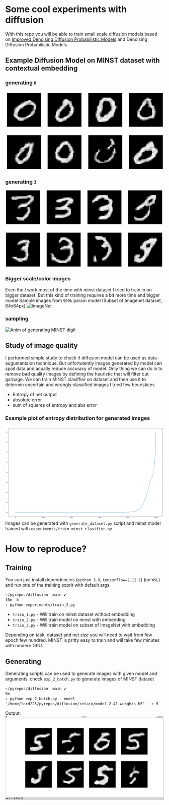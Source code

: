 # Some cool experiments with diffusion

With this repo you will be able to train small scale diffusion models based on [Improved Denoising Diffusion Probabilistic Models](https://arxiv.org/abs/2102.09672) and Denoising Diffusion Probabilistic Models
## Example Diffusion Model on MINST dataset with contextual embedding
### generating `0`
![Generated images](/data/nice.png)
### generating `3`
![Generated images](/data/nice2.png)

### Bigger scale/color images
Even tho I work most of the time with minst dataset I tried to train in on bigger dataset. But this kind of training requires a bit more time and bigger model
Samole images from `900k` param model (Subset of Imagenet dataset, 64x64px)
![ImageNet](main/data/imagenet.png)

### sampling 
![Anim of generating MINST digit](main/data/Animation.gif)

## Study of image quality
I performed simple study to check if diffusion model can be used as data-augumantaion technique. But unfortutently images generated by model can spoil data and acually reduce accuracy of model.
Only thing we can do is to remove bad quality images by defining the heuristic that will filter out garbage. 
We can train MINST clasiffier on dataset and then use it to determin uncertain and wrongly classified images
I tried few heuristices
* Entropy of net output
* absolute error
* sum of squeres of entropy and abs error
### Example plot of entropy distribution for generated images
![error](data/entropy.png)
Images can be generated with `generate_dataset.py` script and minst model trained with `experiments/train_minst_clasifier.py`

# How to reproduce?
## Training
You can just install dependencies (`python 3.9`, `tensorflow=2.12.1`) (on `WSL`) and run one of the training scprit with default args
```
~/pyrepos/diffusion  main ✔                                                                         10m  ⍉
› python experiments/train_2.py
```
* `train_1.py` - Will train on minst dataset without embedding
* `train_2.py` - Will train model on minst with embedding
* `train_3.py` - Will train model on subset of ImageNet with embedding

Depending on task, dataset and net size you will need to wait from few epoch few hundred. MINST is pritty easy to train and will take few minutes with modern GPU.

## Generating
Generating scripts can be used to generate images with given model and arguments. check `exp_2_batch.py` to generate images of MINST dataset
```
~/pyrepos/diffusion  main ✔                                                                                                                                                                 9m  
› python exp_2_batch.py --model '/home/lord225/pyrepos/diffusion/retain/model-2-41.weights.h5' --c 5
```
Output:
![Output of command](/data/reproduce_out.png)
